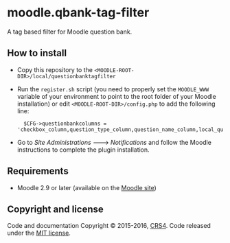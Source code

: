 # moodle.qbank-tag-filter

A tag based filter for Moodle question bank.


## How to install

* Copy this repository to the `<MOODLE-ROOT-DIR>/local/questionbanktagfilter`
* Run the `register.sh` script (you need to properly set the `MOODLE_WWW` variable of your environment to point to the root folder of your Moodle installation) or edit `<MOODLE-ROOT-DIR>/config.php` to add the following line:

		$CFG->questionbankcolumns = 'checkbox_column,question_type_column,question_name_column,local_questionbanktagfilter_edit_action_column,local_questionbanktagfilter_translate_action_column,local_questionbanktagfilter_view_action_column,preview_action_column,local_questionbanktagfilter_copy_action_column,local_questionbanktagfilter_delete_action_column,creator_name_column,modifier_name_column,local_questionbanktagfilter_tags_column';
		
* Go to *Site Administrations* ---> *Notifications* and follow the Moodle instructions to complete the plugin installation.

## Requirements

* Moodle 2.9 or later (available on the [Moodle site](https://download.moodle.org/releases/supported/))


## Copyright and license
Code and documentation Copyright © 2015-2016, [CRS4](http://www.crs4.it). 
Code released under the [MIT license](https://opensource.org/licenses/mit-license.php). 